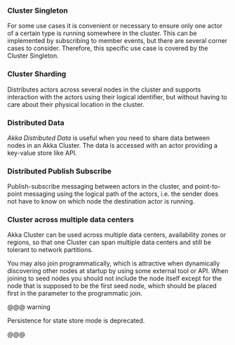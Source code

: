 <!--- #cluster-singleton --->
### Cluster Singleton

For some use cases it is convenient or necessary to ensure only one 
actor of a certain type is running somewhere in the cluster.
This can be implemented by subscribing to member events, but there are several corner
cases to consider. Therefore, this specific use case is covered by the Cluster Singleton.

<!--- #cluster-singleton --->

<!--- #cluster-sharding --->
### Cluster Sharding

Distributes actors across several nodes in the cluster and supports interaction
with the actors using their logical identifier, but without having to care about
their physical location in the cluster.

<!--- #cluster-sharding --->

<!--- #cluster-ddata --->
### Distributed Data

*Akka Distributed Data* is useful when you need to share data between nodes in an
Akka Cluster. The data is accessed with an actor providing a key-value store like API.

<!--- #cluster-ddata --->
 
<!--- #cluster-pubsub --->
### Distributed Publish Subscribe

Publish-subscribe messaging between actors in the cluster, and point-to-point messaging
using the logical path of the actors, i.e. the sender does not have to know on which
node the destination actor is running.

<!--- #cluster-pubsub --->

<!--- #cluster-multidc --->
### Cluster across multiple data centers

Akka Cluster can be used across multiple data centers, availability zones or regions,
so that one Cluster can span multiple data centers and still be tolerant to network partitions.

<!--- #cluster-multidc --->

<!--- #join-seeds-programmatic --->
You may also join programmatically, which is attractive when dynamically discovering other nodes
at startup by using some external tool or API. When joining to seed nodes you should not include
the node itself except for the node that is supposed to be the first seed node, which should be
placed first in the parameter to the programmatic join.
<!--- #join-seeds-programmatic --->

<!--- #sharding-persistence-mode-deprecated --->
@@@ warning

Persistence for state store mode is deprecated. 

@@@
<!--- #sharding-persistence-mode-deprecated --->
